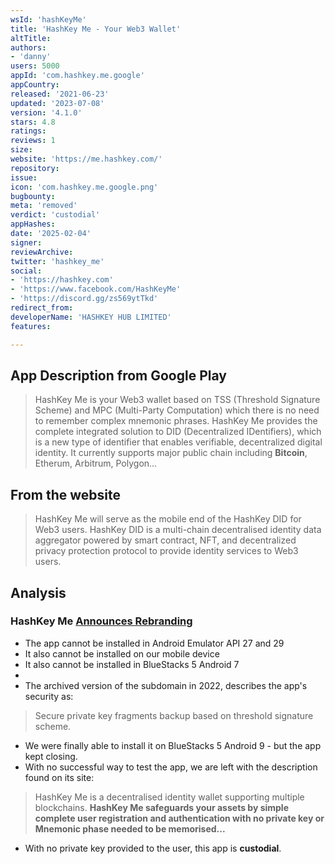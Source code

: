 ```yaml
---
wsId: 'hashKeyMe'
title: 'HashKey Me - Your Web3 Wallet'
altTitle: 
authors:
- 'danny'
users: 5000
appId: 'com.hashkey.me.google'
appCountry: 
released: '2021-06-23'
updated: '2023-07-08'
version: '4.1.0'
stars: 4.8
ratings: 
reviews: 1
size: 
website: 'https://me.hashkey.com/'
repository: 
issue: 
icon: 'com.hashkey.me.google.png'
bugbounty: 
meta: 'removed'
verdict: 'custodial'
appHashes: 
date: '2025-02-04'
signer: 
reviewArchive: 
twitter: 'hashkey_me'
social:
- 'https://hashkey.com'
- 'https://www.facebook.com/HashKeyMe'
- 'https://discord.gg/zs569ytTkd'
redirect_from: 
developerName: 'HASHKEY HUB LIMITED'
features: 

---
```


## App Description from Google Play

> HashKey Me is your Web3 wallet based on TSS (Threshold Signature Scheme) and MPC (Multi-Party Computation) which there is no need to remember complex mnemonic phrases. HashKey Me provides the complete integrated solution to DID (Decentralized IDentifiers), which is a new type of identifier that enables verifiable, decentralized digital identity. It currently supports major public chain including **Bitcoin**, Etherum, Arbitrum, Polygon...

## From the website 

> HashKey Me will serve as the mobile end of the HashKey DID for Web3 users. HashKey DID is a multi-chain decentralised identity data aggregator powered by smart contract, NFT, and decentralized privacy protection protocol to provide identity services to Web3 users.

## Analysis 

### HashKey Me [Announces Rebranding](https://www.hashkey.com/en/newsroom/web3-did-wallet-hashkey-me-announces-rebranding)

- The app cannot be installed in Android Emulator API 27 and 29
- It also cannot be installed on our mobile device
- It also cannot be installed in BlueStacks 5 Android 7
- 
- The archived version of the subdomain in 2022, describes the app's security as: 

> Secure private key fragments backup based on threshold signature scheme.

- We were finally able to install it on BlueStacks 5 Android 9 - but the app kept closing.
- With no successful way to test the app, we are left with the description found on its site: 

> HashKey Me is a decentralised identity wallet supporting multiple blockchains. **HashKey Me safeguards your assets by simple complete user registration and authentication with no private key or Mnemonic phase needed to be memorised...**

- With no private key provided to the user, this app is **custodial**.

 